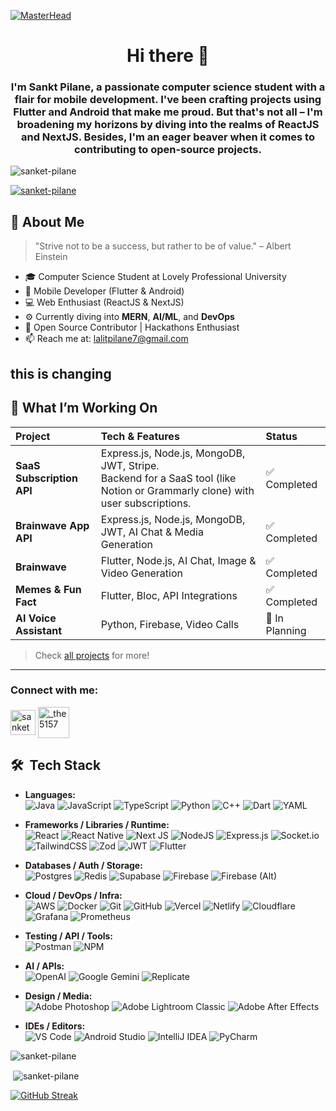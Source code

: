 [![MasterHead](https://firebasestorage.googleapis.com/v0/b/flexi-coding.appspot.com/o/dempgi7-520f8d5f-63d4-4453-8822-dbc149ae27f8.gif?alt=media&token=91c0c7b2-93c3-4029-b011-1a8703c5730d)](https://rishavchanda.io)
## <h1 align="center"> Hi there 👋</h1>
<h3 align="center">I'm Sankt Pilane, a passionate computer science student with a flair for mobile development. I've been crafting projects using Flutter and Android that make me proud. But that's not all – I'm broadening my horizons by diving into the realms of ReactJS and NextJS. Besides, I'm an eager beaver when it comes to contributing to open-source projects.</h3>

<p align="left"> <img src="https://komarev.com/ghpvc/?username=sanket-pilane&label=Profile%20views&color=0e75b6&style=flat" alt="sanket-pilane" /> </p>

<p align="left"> <a href="https://github.com/ryo-ma/github-profile-trophy"><img src="https://github-profile-trophy.vercel.app/?username=sanket-pilane" alt="sanket-pilane" /></a> </p>

## 🌟 About Me
> "Strive not to be a success, but rather to be of value." – Albert Einstein

- 🎓 Computer Science Student at Lovely Professional University
- 📱 Mobile Developer (Flutter & Android)
- 💻 Web Enthusiast (ReactJS & NextJS)  
- ⚙️ Currently diving into **MERN**, **AI/ML**, and **DevOps**
- 🤝 Open Source Contributor | Hackathons Enthusiast
- 📫 Reach me at: [lalitpilane7@gmail.com](mailto:lalitpilane7@gmail.com)

this is changing 
---

## 🔭 What I’m Working On

| Project               | Tech & Features                             | Status       |
| :-------------------- | :------------------------------------------ | :----------- |
| **SaaS Subscription API**         | Express.js, Node.js, MongoDB, JWT, Stripe.<br> Backend for a SaaS tool (like Notion or Grammarly clone) with user subscriptions.    | ✅ Completed    |
| **Brainwave App API**         | Express.js, Node.js, MongoDB, JWT,   AI Chat & Media Generation | ✅ Completed     |
| **Brainwave**         | Flutter, Node.js, AI Chat, Image & Video Generation | ✅ Completed    |
| **Memes & Fun Fact**  | Flutter, Bloc, API Integrations             | ✅ Completed |
| **AI Voice Assistant** | Python, Firebase, Video Calls           | 🚧 In Planning |

> Check [all projects](https://github.com/sanket-pilane?tab=repositories) for more!

---
<h3 align="left">Connect with me:</h3>
<p align="left">
<a href="https://www.linkedin.com/in/sanket-pilane-5756402b5/" target="blank"><img align="center" src="https://cdn-icons-png.flaticon.com/256/174/174857.png" alt="sanket pilane" height="40" width="40" /></a>
<a href="https://instagram.com/_the5157" target="blank"><img align="center" src="https://img.freepik.com/free-vector/instagram-icon_1057-2227.jpg?w=360" alt="_the5157" height="50" width="50" /></a>
</p>

## 🛠 &nbsp;Tech Stack

- **Languages:** &nbsp;  
  ![Java](https://img.shields.io/badge/java-%23ED8B00.svg?style=flat&logo=openjdk&logoColor=white)
  ![JavaScript](https://img.shields.io/badge/javascript-%23323330.svg?style=flat&logo=javascript&logoColor=%23F7DF1E)
  ![TypeScript](https://img.shields.io/badge/typescript-%23007ACC.svg?style=flat&logo=typescript&logoColor=white)
  ![Python](https://img.shields.io/badge/-Python-333333?style=flat&logo=python)
  ![C++](https://img.shields.io/badge/c++-%2300599C.svg?style=flat&logo=c%2B%2B&logoColor=white)
  ![Dart](https://img.shields.io/badge/-Dart-333333?style=flat&logo=dart&logoColor=0175C2)
  ![YAML](https://img.shields.io/badge/yaml-%23ffffff.svg?style=flat&logo=yaml&logoColor=151515)

- **Frameworks / Libraries / Runtime:** &nbsp;  
  ![React](https://img.shields.io/badge/react-%2320232a.svg?style=flat&logo=react&logoColor=%2361DAFB)
  ![React Native](https://img.shields.io/badge/react_native-%2320232a.svg?style=flat&logo=react&logoColor=%2361DAFB)
  ![Next JS](https://img.shields.io/badge/Next-black?style=flat&logo=next.js&logoColor=white)
  ![NodeJS](https://img.shields.io/badge/node.js-6DA55F?style=flat&logo=node.js&logoColor=white)
  ![Express.js](https://img.shields.io/badge/express.js-%23404d59.svg?style=flat&logo=express&logoColor=%2361DAFB)
  ![Socket.io](https://img.shields.io/badge/Socket.io-black?style=flat&logo=socket.io&badgeColor=010101)
  ![TailwindCSS](https://img.shields.io/badge/tailwindcss-%2338B2AC.svg?style=flat&logo=tailwind-css&logoColor=white)
  ![Zod](https://img.shields.io/badge/zod-%233068b7.svg?style=flat&logo=zod&logoColor=white)
  ![JWT](https://img.shields.io/badge/JWT-black?style=flat&logo=JSON%20web%20tokens)
  ![Flutter](https://img.shields.io/badge/-Flutter-333333?style=flat&logo=flutter)

- **Databases / Auth / Storage:** &nbsp;  
  ![Postgres](https://img.shields.io/badge/postgres-%23316192.svg?style=flat&logo=postgresql&logoColor=white)
  ![Redis](https://img.shields.io/badge/redis-%23DD0031.svg?style=flat&logo=redis&logoColor=white)
  ![Supabase](https://img.shields.io/badge/Supabase-3ECF8E?style=flat&logo=supabase&logoColor=white)
  ![Firebase](https://img.shields.io/badge/firebase-%23039BE5.svg?style=flat&logo=firebase)
  ![Firebase (Alt)](https://img.shields.io/badge/firebase-a08021?style=flat&logo=firebase&logoColor=ffcd34)

- **Cloud / DevOps / Infra:** &nbsp;  
  ![AWS](https://img.shields.io/badge/AWS-%23FF9900.svg?style=flat&logo=amazon-aws&logoColor=white)
  ![Docker](https://img.shields.io/badge/docker-%230db7ed.svg?style=flat&logo=docker&logoColor=white)
  ![Git](https://img.shields.io/badge/git-%23F05033.svg?style=flat&logo=git&logoColor=white)
  ![GitHub](https://img.shields.io/badge/github-%23121011.svg?style=flat&logo=github&logoColor=white)
  ![Vercel](https://img.shields.io/badge/vercel-%23000000.svg?style=flat&logo=vercel&logoColor=white)
  ![Netlify](https://img.shields.io/badge/netlify-%23000000.svg?style=flat&logo=netlify&logoColor=#00C7B7)
  ![Cloudflare](https://img.shields.io/badge/Cloudflare-F38020?style=flat&logo=Cloudflare&logoColor=white)
  ![Grafana](https://img.shields.io/badge/grafana-%23F46800.svg?style=flat&logo=grafana&logoColor=white)
  ![Prometheus](https://img.shields.io/badge/Prometheus-E6522C?style=flat&logo=Prometheus&logoColor=white)

- **Testing / API / Tools:** &nbsp;  
  ![Postman](https://img.shields.io/badge/Postman-FF6C37?style=flat&logo=postman&logoColor=white)
  ![NPM](https://img.shields.io/badge/NPM-%23CB3837.svg?style=flat&logo=npm&logoColor=white)

- **AI / APIs:** &nbsp;  
  ![OpenAI](https://img.shields.io/badge/-OpenAI-333333?style=flat&logo=openai)
  ![Google Gemini](https://img.shields.io/badge/-Gemini%20API-333333?style=flat&logo=google)
  ![Replicate](https://img.shields.io/badge/-Replicate%20API-333333?style=flat&logo=cloudflare)

- **Design / Media:** &nbsp;  
  ![Adobe Photoshop](https://img.shields.io/badge/adobe%20photoshop-%2331A8FF.svg?style=flat&logo=adobe%20photoshop&logoColor=white)
  ![Adobe Lightroom Classic](https://img.shields.io/badge/Adobe%20Lightroom%20Classic-31A8FF.svg?style=flat&logo=Adobe%20Lightroom%20Classic&logoColor=white)
  ![Adobe After Effects](https://img.shields.io/badge/Adobe%20After%20Effects-9999FF.svg?style=flat&logo=Adobe%20After%20Effects&logoColor=white)

- **IDEs / Editors:** &nbsp;  
  ![VS Code](https://img.shields.io/badge/-VS%20Code-333333?style=flat&logo=visual-studio-code)
  ![Android Studio](https://img.shields.io/badge/-Android%20Studio-333333?style=flat&logo=android-studio)
  ![IntelliJ IDEA](https://img.shields.io/badge/-IntelliJ%20IDEA-333333?style=flat&logo=intellij-idea)
  ![PyCharm](https://img.shields.io/badge/-PyCharm-333333?style=flat&logo=pycharm)


<p><img align="center" src="https://github-readme-stats.vercel.app/api/top-langs?username=sanket-pilane&show_icons=true&locale=en&layout=compact" alt="sanket-pilane" /></p>


<p>&nbsp;<img align="center" src="https://github-readme-stats.vercel.app/api?username=sanket-pilane&show_icons=true&locale=en" alt="sanket-pilane" /></p>
<a href="https://git.io/streak-stats"><img src="https://github-readme-streak-stats.herokuapp.com?user=sanket-pilane&theme=dark&date_format=M%20j%5B%2C%20Y%5D" alt="GitHub Streak" /></a>
